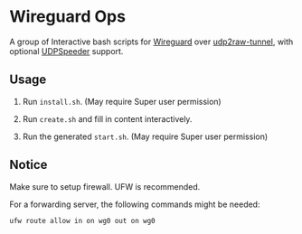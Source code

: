 # Wireguard Ops

A group of Interactive bash scripts for [Wireguard](https://github.com/WireGuard/wireguard-go) over [udp2raw-tunnel](https://github.com/wangyu-/udp2raw-tunnel), with optional [UDPSpeeder](https://github.com/wangyu-/UDPspeeder) support.

## Usage

1. Run `install.sh`. (May require Super user permission)

2. Run `create.sh` and fill in content interactively.

3. Run the generated `start.sh`. (May require Super user permission)

## Notice

Make sure to setup firewall. UFW is recommended.

For a forwarding server, the following commands might be needed:

```
ufw route allow in on wg0 out on wg0
```
